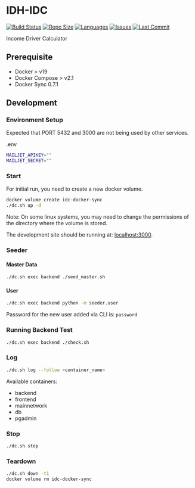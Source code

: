 # IDH-IDC

[![Build Status](https://github.com/akvo/IDH-IDC/actions/workflows/test.yml/badge.svg)](https://github.com/akvo/IDH-IDC/actions/workflows/test.yml?query=main) [![Repo Size](https://img.shields.io/github/repo-size/akvo/IDH-IDC)](https://img.shields.io/github/repo-size/akvo/IDH-IDC) [![Languages](https://img.shields.io/github/languages/count/akvo/IDH-IDC)](https://img.shields.io/github/languages/count/akvo/IDH-IDC) [![Issues](https://img.shields.io/github/issues/akvo/IDH-IDC)](https://img.shields.io/github/issues/akvo/IDH-IDC) [![Last Commit](https://img.shields.io/github/last-commit/akvo/IDH-IDC/main)](https://img.shields.io/github/last-commit/akvo/IDH-IDC/main)
<!-- [![Coverage Status](https://coveralls.io/repos/github/akvo/rtmis/badge.svg)](https://coveralls.io/github/akvo/rtmis)  -->

Income Driver Calculator

## Prerequisite

- Docker > v19
- Docker Compose > v2.1
- Docker Sync 0.7.1

## Development

### Environment Setup

Expected that PORT 5432 and 3000 are not being used by other services.

.env

```bash
MAILJET_APIKEY=""
MAILJET_SECRET=""
```

### Start

For initial run, you need to create a new docker volume.

```bash
docker volume create idc-docker-sync
./dc.sh up -d
```

Note: On some linux systems, you may need to change the permissions of the directory where the volume is stored.

The development site should be running at: [localhost:3000](http://localhost:3000).

### Seeder

#### Master Data

```bash
./dc.sh exec backend ./seed_master.sh
```

#### User

```bash
./dc.sh exec backend python -m seeder.user
```

Password for the new user added via CLI is: `password`


### Running Backend Test

```bash
./dc.sh exec backend ./check.sh
```


### Log

```bash
./dc.sh log --follow <container_name>
```

Available containers:

- backend
- frontend
- mainnetwork
- db
- pgadmin

### Stop

```bash
./dc.sh stop
```

### Teardown

```bash
./dc.sh down -t1
docker volume rm idc-docker-sync
```
